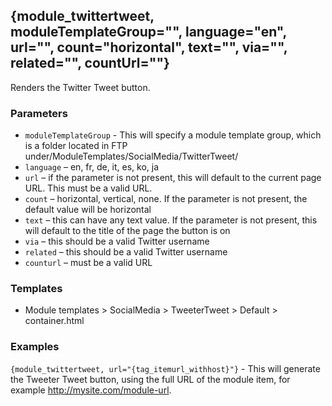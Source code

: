 ## {module_twittertweet, moduleTemplateGroup="", language="en", url="", count="horizontal", text="", via="", related="", countUrl=""}

Renders the Twitter Tweet button.

### Parameters

* `moduleTemplateGroup` - This will specify a module template group, which is a folder located in FTP under/ModuleTemplates/SocialMedia/TwitterTweet/
* `language` – en, fr, de, it, es, ko, ja
* `url` – if the parameter is not present, this will default to the current page URL. This must be a valid URL.
* `count` – horizontal, vertical, none. If the parameter is not present, the default value will be horizontal
* `text` – this can have any text value. If the parameter is not present, this will default to the title of the page the button is on
* `via` – this should be a valid Twitter username
* `related` – this should be a valid Twitter username
* `counturl` – must be a valid URL

### Templates

* Module templates > SocialMedia > TweeterTweet > Default > container.html

### Examples

`{module_twittertweet, url="{tag_itemurl_withhost}"}` - This will generate the Tweeter Tweet button, using the full URL of the module item, for example http://mysite.com/module-url.
